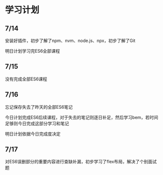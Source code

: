 # 学习计划

## **7/14**

安装好插件，初步了解了npm、nvm、node.js、npx，初步了解了Git

明日计划学习完ES6全部课程

## 7/15

没有完成全部ES6课程

## 7/16

忘记保存失去了昨天的全部ES6笔记

今日计划完成ES6后续课程，对于失去的笔记则逐日补足，然后学习bem，若时间足够则今日完成这部分学习和笔记

明日计划依据今日完成度决定

## 7/17

对ES6误删部分的重要内容进行查缺补漏，初步学习了flex布局，解决了个别面试题